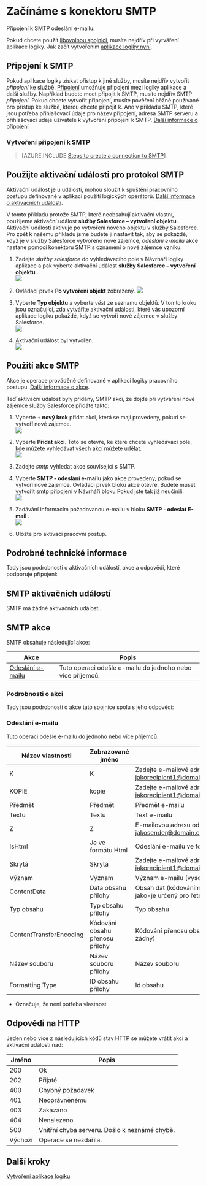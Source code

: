 <properties
pageTitle="SMTP | Microsoft Azure"
description="Vytváření aplikací pro použití logických operátorů službou Azure aplikace. Připojení k SMTP odeslání e-mailu."
services="logic-apps"   
documentationCenter=".net,nodejs,java"  
authors="msftman"   
manager="erikre"    
editor=""
tags="connectors" />

<tags
ms.service="app-service-logic"
ms.devlang="multiple"
ms.topic="article"
ms.tgt_pltfrm="na"
ms.workload="integration"
ms.date="07/15/2016"
ms.author="deonhe"/>

# <a name="get-started-with-the-smtp-connector"></a>Začínáme s konektoru SMTP

Připojení k SMTP odeslání e-mailu.

Pokud chcete použít [libovolnou spojnici](./apis-list.md), musíte nejdřív při vytváření aplikace logiky. Jak začít vytvořením [aplikace logiky nyní](../app-service-logic/app-service-logic-create-a-logic-app.md).

## <a name="connect-to-smtp"></a>Připojení k SMTP

Pokud aplikace logiky získat přístup k jiné služby, musíte nejdřív vytvořit *připojení* ke službě. [Připojení](./connectors-overview.md) umožňuje připojení mezi logiky aplikace a další služby. Například budete moct připojit k SMTP, musíte nejdřív SMTP *připojení*. Pokud chcete vytvořit připojení, musíte pověření běžně používané pro přístup ke službě, kterou chcete připojit k. Ano v příkladu SMTP, které jsou potřeba přihlašovací údaje pro název připojení, adresa SMTP serveru a přihlašovací údaje uživatele k vytvoření připojení k SMTP. [Další informace o připojení]()  

### <a name="create-a-connection-to-smtp"></a>Vytvoření připojení k SMTP

>[AZURE.INCLUDE [Steps to create a connection to SMTP](../../includes/connectors-create-api-smtp.md)]

## <a name="use-an-smtp-trigger"></a>Použijte aktivační události pro protokol SMTP

Aktivační událost je u události, mohou sloužit k spuštění pracovního postupu definované v aplikaci použití logických operátorů. [Další informace o aktivačních událostí](../app-service-logic/app-service-logic-what-are-logic-apps.md#logic-app-concepts).

V tomto příkladu protože SMTP, které neobsahují aktivační vlastní, použijeme aktivační událost **služby Salesforce – vytvoření objektu** . Aktivační události aktivuje po vytvoření nového objektu v služby Salesforce. Pro zpět k našemu příkladu jsme budete ji nastavit tak, aby se pokaždé, když je v služby Salesforce vytvořeno nové zájemce, *odeslání e-mailu* akce nastane pomocí konektoru SMTP s oznámení o nové zájemce vzniku.

1. Zadejte *služby salesforce* do vyhledávacího pole v Návrháři logiky aplikace a pak vyberte aktivační událost **služby Salesforce – vytvoření objektu** .  
 ![](../../includes/media/connectors-create-api-salesforce/trigger-1.png)  

2. Ovládací prvek **Po vytvoření objekt** zobrazený.
 ![](../../includes/media/connectors-create-api-salesforce/trigger-2.png)  

3. Vyberte **Typ objektu** a vyberte *vést* ze seznamu objektů. V tomto kroku jsou označující, zda vytváříte aktivační události, které vás upozorní aplikace logiku pokaždé, když se vytvoří nové zájemce v služby Salesforce.  
 ![](../../includes/media/connectors-create-api-salesforce/trigger3.png)  

4. Aktivační událost byl vytvořen.  
 ![](../../includes/media/connectors-create-api-salesforce/trigger-4.png)  

## <a name="use-an-smtp-action"></a>Použití akce SMTP

Akce je operace prováděné definované v aplikaci logiky pracovního postupu. [Další informace o akce](../app-service-logic/app-service-logic-what-are-logic-apps.md#logic-app-concepts).

Teď aktivační událost byly přidány, SMTP akci, že dojde při vytváření nové zájemce služby Salesforce přidáte takto:

1. Vyberte **+ nový krok** přidat akci, která se mají provedeny, pokud se vytvoří nové zájemce.  
 ![](../../includes/media/connectors-create-api-salesforce/trigger4.png)  

2. Vyberte **Přidat akci**. Toto se otevře, ke které chcete vyhledávací pole, kde můžete vyhledávat všech akcí můžete udělat.  
 ![](../../includes/media/connectors-create-api-smtp/using-smtp-action-2.png)  

3. Zadejte *smtp* vyhledat akce související s SMTP.  

4. Vyberte **SMTP - odeslání e-mailu** jako akce provedeny, pokud se vytvoří nové zájemce. Ovládací prvek bloku akce otevře. Budete muset vytvořit smtp připojení v Návrháři bloku Pokud jste tak již neučinili.  
 ![](../../includes/media/connectors-create-api-smtp/smtp-2.png)    

5. Zadávání informacím požadovanou e-mailu v bloku **SMTP - odeslat E-mail** .  
 ![](../../includes/media/connectors-create-api-smtp/using-smtp-action-4.PNG)  

6. Uložte pro aktivaci pracovní postup.  

## <a name="technical-details"></a>Podrobné technické informace

Tady jsou podrobnosti o aktivačních událostí, akce a odpovědi, které podporuje připojení:

## <a name="smtp-triggers"></a>SMTP aktivačních událostí

SMTP má žádné aktivačních událostí. 

## <a name="smtp-actions"></a>SMTP akce

SMTP obsahuje následující akce:


|Akce|Popis|
|--- | ---|
|[Odeslání e-mailu](connectors-create-api-smtp.md#send-email)|Tuto operaci odešle e-mailu do jednoho nebo více příjemců.|

### <a name="action-details"></a>Podrobnosti o akci

Tady jsou podrobnosti o akce tato spojnice spolu s jeho odpovědi:


### <a name="send-email"></a>Odeslání e-mailu
Tuto operaci odešle e-mailu do jednoho nebo více příjemců. 


|Název vlastnosti| Zobrazované jméno|Popis|
| ---|---|---|
|K|K|Zadejte e-mailové adresy oddělené středníkem jakorecipient1@domain.com;recipient2@domain.com|
|KOPIE|kopie|Zadejte e-mailové adresy oddělené středníkem jakorecipient1@domain.com;recipient2@domain.com|
|Předmět|Předmět|Předmět e-mailu|
|Textu|Textu|Text e-mailu|
|Z|Z|E-mailovou adresu odesílatele jakosender@domain.com|
|IsHtml|Je ve formátu Html|Odeslání e-mailu ve formátu HTML (true nebo false)|
|Skrytá|Skrytá|Zadejte e-mailové adresy oddělené středníkem jakorecipient1@domain.com;recipient2@domain.com|
|Význam|Význam|Význam e-mailu (vysoké, normální nebo nízká)|
|ContentData|Data obsahu přílohy|Obsah dat (kódováním Base 64 datových proudů a jako-je určený pro řetězec)|
|Typ obsahu|Typ obsahu přílohy|Typ obsahu|
|ContentTransferEncoding|Kódování obsahu přenosu přílohy|Kódování přenosu obsahu (ve formátu Base 64 nebo žádný)|
|Název souboru|Název souboru přílohy|Název souboru|
|Formatting Type|ID obsahu přílohy|Id obsahu|

* Označuje, že není potřeba vlastnost


## <a name="http-responses"></a>Odpovědi na HTTP

Jeden nebo více z následujících kódů stav HTTP se můžete vrátit akcí a aktivační události nad: 

|Jméno|Popis|
|---|---|
|200|Ok|
|202|Přijaté|
|400|Chybný požadavek|
|401|Neoprávněnému|
|403|Zakázáno|
|404|Nenalezeno|
|500|Vnitřní chyba serveru. Došlo k neznámé chybě.|
|Výchozí|Operace se nezdařila.|

## <a name="next-steps"></a>Další kroky
[Vytvoření aplikace logiku](../app-service-logic/app-service-logic-create-a-logic-app.md)